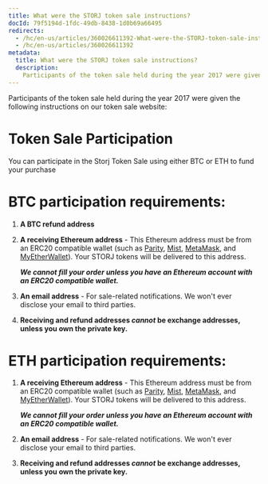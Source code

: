 ```yaml
---
title: What were the STORJ token sale instructions?
docId: 79f5194d-1fdc-49db-8438-1d0b69a66495
redirects:
  - /hc/en-us/articles/360026611392-What-were-the-STORJ-token-sale-instructions
  - /hc/en-us/articles/360026611392
metadata:
  title: What were the STORJ token sale instructions?
  description:
    Participants of the token sale held during the year 2017 were given the following instructions on our token sale website
---
```

Participants of the token sale held during the year 2017 were given the following instructions on our token sale website:
# Token Sale Participation 

You can participate in the Storj Token Sale using either BTC or ETH to fund your purchase

# BTC participation requirements:

1. **A BTC refund address**
2. **A receiving Ethereum address** - This Ethereum address must be from an ERC20 compatible wallet (such as [Parity](https://parity.io/parity.html), [Mist](https://github.com/ethereum/mist), [MetaMask](https://metamask.io/), and [MyEtherWallet](https://www.myetherwallet.com/)). Your STORJ tokens will be delivered to this address. 

   ***We cannot fill your order unless you have an Ethereum account with an ERC20 compatible wallet.***

3. **An email address** - For sale-related notifications. We won't ever disclose your email to third parties.

4. **Receiving and refund addresses *cannot* be exchange addresses, unless you own the private key.**

# ETH participation requirements:

1. **A receiving Ethereum address** - This Ethereum address must be from an ERC20 compatible wallet (such as [Parity](https://parity.io/parity.html), [Mist](https://github.com/ethereum/mist), [MetaMask](https://metamask.io/), and [MyEtherWallet](https://www.myetherwallet.com/)). Your STORJ tokens will be delivered to this address. 

    ***We cannot fill your order unless you have an Ethereum account with an ERC20 compatible wallet.***

2. **An email address** - For sale-related notifications. We won't ever disclose your email to third parties.
3. **Receiving and refund addresses *cannot* be exchange addresses, unless you own the private key.**
